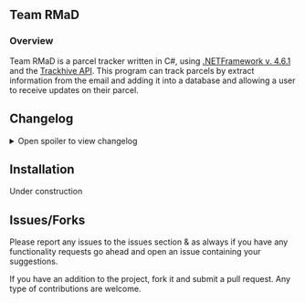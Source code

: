 ## Team RMaD
### Overview

Team RMaD is a parcel tracker written in C#, using [.NETFramework v. 4.6.1](https://dotnet.microsoft.com/en-us/download/visual-studio-sdks?cid=getdotnetsdk) and the [Trackhive API](https://www.trackhive.co/).  This program can track parcels by extract information from the email and adding it into a database and allowing a user to receive updates on their parcel.  

## Changelog

<details> 
  <summary>Open spoiler to view changelog </summary>
  
### 1.0.0
- Initial release.
</details>


## Installation
Under construction

## Issues/Forks
Please report any issues to the issues section & as always if you have any functionality requests go ahead and open an issue containing your suggestions.

If you have an addition to the project, fork it and submit a pull request. Any type of contributions are welcome.
